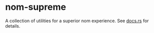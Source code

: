 # nom-supreme

A collection of utilities for a superior nom experience. See [docs.rs](https://docs.rs/nom-supreme/latest/nom_supreme/) for details.
